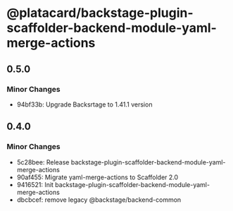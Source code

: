 # @platacard/backstage-plugin-scaffolder-backend-module-yaml-merge-actions

## 0.5.0

### Minor Changes

- 94bf33b: Upgrade Backsrtage to 1.41.1 version

## 0.4.0

### Minor Changes

- 5c28bee: Release backstage-plugin-scaffolder-backend-module-yaml-merge-actions
- 90af455: Migrate yaml-merge-actions to Scaffolder 2.0
- 9416521: Init backstage-plugin-scaffolder-backend-module-yaml-merge-actions
- dbcbcef: remove legacy @backstage/backend-common
